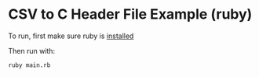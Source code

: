 # CSV to C Header File Example (ruby)

To run, first make sure ruby is [installed](https://www.ruby-lang.org/en/documentation/installation/)

Then run with:

```bash
ruby main.rb
```

